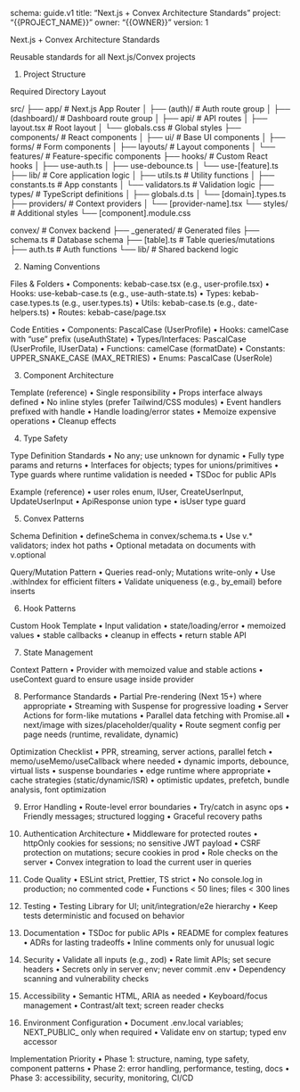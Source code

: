 schema: guide.v1
title: “Next.js + Convex Architecture Standards”
project: “{{PROJECT_NAME}}”
owner: “{{OWNER}}”
version: 1

Next.js + Convex Architecture Standards

Reusable standards for all Next.js/Convex projects

1. Project Structure

Required Directory Layout

src/
├── app/                          # Next.js App Router
│   ├── (auth)/                   # Auth route group
│   ├── (dashboard)/              # Dashboard route group
│   ├── api/                      # API routes
│   ├── layout.tsx                # Root layout
│   └── globals.css               # Global styles
├── components/                   # React components
│   ├── ui/                       # Base UI components
│   ├── forms/                    # Form components
│   ├── layouts/                  # Layout components
│   └── features/                 # Feature-specific components
├── hooks/                        # Custom React hooks
│   ├── use-auth.ts
│   ├── use-debounce.ts
│   └── use-[feature].ts
├── lib/                          # Core application logic
│   ├── utils.ts                  # Utility functions
│   ├── constants.ts              # App constants
│   └── validators.ts             # Validation logic
├── types/                        # TypeScript definitions
│   ├── globals.d.ts
│   └── [domain].types.ts
├── providers/                    # Context providers
│   └── [provider-name].tsx
└── styles/                       # Additional styles
└── [component].module.css

convex/                           # Convex backend
├── _generated/                   # Generated files
├── schema.ts                     # Database schema
├── [table].ts                    # Table queries/mutations
├── auth.ts                       # Auth functions
└── lib/                          # Shared backend logic

2. Naming Conventions

Files & Folders
 • Components: kebab-case.tsx (e.g., user-profile.tsx)
 • Hooks: use-kebab-case.ts (e.g., use-auth-state.ts)
 • Types: kebab-case.types.ts (e.g., user.types.ts)
 • Utils: kebab-case.ts (e.g., date-helpers.ts)
 • Routes: kebab-case/page.tsx

Code Entities
 • Components: PascalCase (UserProfile)
 • Hooks: camelCase with “use” prefix (useAuthState)
 • Types/Interfaces: PascalCase (UserProfile, IUserData)
 • Functions: camelCase (formatDate)
 • Constants: UPPER_SNAKE_CASE (MAX_RETRIES)
 • Enums: PascalCase (UserRole)

3. Component Architecture

Template (reference)
 • Single responsibility
 • Props interface always defined
 • No inline styles (prefer Tailwind/CSS modules)
 • Event handlers prefixed with handle
 • Handle loading/error states
 • Memoize expensive operations
 • Cleanup effects

4. Type Safety

Type Definition Standards
 • No any; use unknown for dynamic
 • Fully type params and returns
 • Interfaces for objects; types for unions/primitives
 • Type guards where runtime validation is needed
 • TSDoc for public APIs

Example (reference)
 • user roles enum, IUser, CreateUserInput, UpdateUserInput
 • ApiResponse union type
 • isUser type guard

5. Convex Patterns

Schema Definition
 • defineSchema in convex/schema.ts
 • Use v.* validators; index hot paths
 • Optional metadata on documents with v.optional

Query/Mutation Pattern
 • Queries read-only; Mutations write-only
 • Use .withIndex for efficient filters
 • Validate uniqueness (e.g., by_email) before inserts

6. Hook Patterns

Custom Hook Template
 • Input validation
 • state/loading/error
 • memoized values
 • stable callbacks
 • cleanup in effects
 • return stable API

7. State Management

Context Pattern
 • Provider with memoized value and stable actions
 • useContext guard to ensure usage inside provider

8. Performance Standards
 • Partial Pre-rendering (Next 15+) where appropriate
 • Streaming with Suspense for progressive loading
 • Server Actions for form-like mutations
 • Parallel data fetching with Promise.all
 • next/image with sizes/placeholder/quality
 • Route segment config per page needs (runtime, revalidate, dynamic)

Optimization Checklist
 • PPR, streaming, server actions, parallel fetch
 • memo/useMemo/useCallback where needed
 • dynamic imports, debounce, virtual lists
 • suspense boundaries
 • edge runtime where appropriate
 • cache strategies (static/dynamic/ISR)
 • optimistic updates, prefetch, bundle analysis, font optimization

9. Error Handling
 • Route-level error boundaries
 • Try/catch in async ops
 • Friendly messages; structured logging
 • Graceful recovery paths

10. Authentication Architecture
 • Middleware for protected routes
 • httpOnly cookies for sessions; no sensitive JWT payload
 • CSRF protection on mutations; secure cookies in prod
 • Role checks on the server
 • Convex integration to load the current user in queries

11. Code Quality
 • ESLint strict, Prettier, TS strict
 • No console.log in production; no commented code
 • Functions < 50 lines; files < 300 lines

12. Testing
 • Testing Library for UI; unit/integration/e2e hierarchy
 • Keep tests deterministic and focused on behavior

13. Documentation
 • TSDoc for public APIs
 • README for complex features
 • ADRs for lasting tradeoffs
 • Inline comments only for unusual logic

14. Security
 • Validate all inputs (e.g., zod)
 • Rate limit APIs; set secure headers
 • Secrets only in server env; never commit .env
 • Dependency scanning and vulnerability checks

15. Accessibility
 • Semantic HTML, ARIA as needed
 • Keyboard/focus management
 • Contrast/alt text; screen reader checks

16. Environment Configuration
 • Document .env.local variables; NEXT_PUBLIC_ only when required
 • Validate env on startup; typed env accessor

Implementation Priority
 • Phase 1: structure, naming, type safety, component patterns
 • Phase 2: error handling, performance, testing, docs
 • Phase 3: accessibility, security, monitoring, CI/CD

